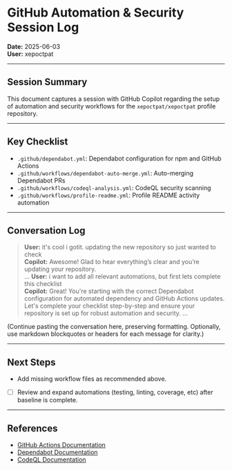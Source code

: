 # GitHub Automation & Security Session Log

**Date:** 2025-06-03  
**User:** xepoctpat

---

## Session Summary

This document captures a session with GitHub Copilot regarding the setup of automation and security workflows for the `xepoctpat/xepoctpat` profile repository.

---

## Key Checklist

- `.github/dependabot.yml`: Dependabot configuration for npm and GitHub Actions
- `.github/workflows/dependabot-auto-merge.yml`: Auto-merging Dependabot PRs
- `.github/workflows/codeql-analysis.yml`: CodeQL security scanning
- `.github/workflows/profile-readme.yml`: Profile README activity automation

---

## Conversation Log

> **User:** it's cool i gotit. updating the new repository so just wanted to check  
> **Copilot:** Awesome! Glad to hear everything’s clear and you’re updating your repository.  
...
> **User:** i want to add all relevant automations, but first lets complete this checklist  
> **Copilot:** Great! You're starting with the correct Dependabot configuration for automated dependency and GitHub Actions updates. Let's complete your checklist step-by-step and ensure your repository is set up for robust automation and security.
...

(Continue pasting the conversation here, preserving formatting. Optionally, use markdown blockquotes or headers for each message for clarity.)

---

## Next Steps

- Add missing workflow files as recommended above.
- [ ] Review and expand automations (testing, linting, coverage, etc) after baseline is complete.

---

## References

- [GitHub Actions Documentation](https://docs.github.com/en/actions)
- [Dependabot Documentation](https://docs.github.com/en/code-security/dependabot)
- [CodeQL Documentation](https://docs.github.com/en/code-security/code-scanning/automatically-scanning-your-code-for-vulnerabilities-with-codeql)
